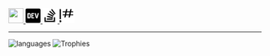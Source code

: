 <a href="https://nicob.dev">
    <img src="https://uxwing.com/wp-content/themes/uxwing/download/10-brands-and-social-media/browser-safari.png" width="30" height="30">
</a>
<a target="_blank" rel=”noreferrer” href="https://dev.to/nicob">
    <img src="images/dev.svg" alt="Nico Bachner's DEV Profile" width="30" height="30" />
</a>
<a target="_blank" rel=”noreferrer” href="https://stackoverflow.com/users/story/13506524">
    <img src="images/stackoverflow.svg" alt="Nico Bachner's Stack Overflow profile" width="30" height="30" />
</a>
<a target="_blank" rel=”noreferrer” href="https://code.golf/golfers/nico-bachner">
    <img src="images/codegolf.svg" alt="Nico Bachner's Code Golf profile" width="30" height="30" />
</a>

---

![languages](https://github-readme-stats.vercel.app/api/top-langs/?username=nico-bachner&layout=compact)
![Trophies](https://github-profile-trophy.vercel.app/?username=nico-bachner&theme=gruvbox&margin-w=10&rank=S,AAA,AA,A)
